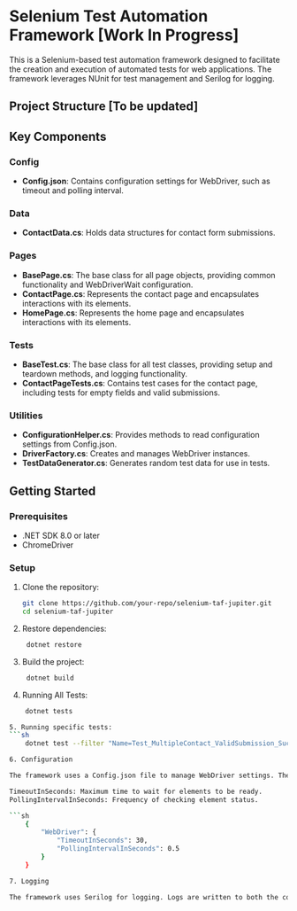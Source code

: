 # Selenium Test Automation Framework [Work In Progress]

This is a Selenium-based test automation framework designed to facilitate the creation and execution of automated tests for web applications. The framework leverages NUnit for test management and Serilog for logging.

## Project Structure [To be updated]

## Key Components

### Config

- **Config.json**: Contains configuration settings for WebDriver, such as timeout and polling interval.

### Data

- **ContactData.cs**: Holds data structures for contact form submissions.

### Pages

- **BasePage.cs**: The base class for all page objects, providing common functionality and WebDriverWait configuration.
- **ContactPage.cs**: Represents the contact page and encapsulates interactions with its elements.
- **HomePage.cs**: Represents the home page and encapsulates interactions with its elements.

### Tests

- **BaseTest.cs**: The base class for all test classes, providing setup and teardown methods, and logging functionality.
- **ContactPageTests.cs**: Contains test cases for the contact page, including tests for empty fields and valid submissions.

### Utilities

- **ConfigurationHelper.cs**: Provides methods to read configuration settings from Config.json.
- **DriverFactory.cs**: Creates and manages WebDriver instances.
- **TestDataGenerator.cs**: Generates random test data for use in tests.

## Getting Started

### Prerequisites

- .NET SDK 8.0 or later
- ChromeDriver

### Setup

1. Clone the repository:
   ```sh
   git clone https://github.com/your-repo/selenium-taf-jupiter.git
   cd selenium-taf-jupiter


2. Restore dependencies:   
   ```sh
    dotnet restore

3. Build the project:   
   ```sh
    dotnet build

4. Running All Tests:   
```sh
    dotnet tests

5. Running specific tests:
```sh
    dotnet test --filter "Name=Test_MultipleContact_ValidSubmission_SuccessMessage"

6. Configuration

The framework uses a Config.json file to manage WebDriver settings. The file is located in the Config directory

TimeoutInSeconds: Maximum time to wait for elements to be ready.
PollingIntervalInSeconds: Frequency of checking element status.

```sh
    {
        "WebDriver": {
            "TimeoutInSeconds": 30,
            "PollingIntervalInSeconds": 0.5
        }
    }

7. Logging

The framework uses Serilog for logging. Logs are written to both the console and a file. Each test creates a separate log file in the logs directory.
